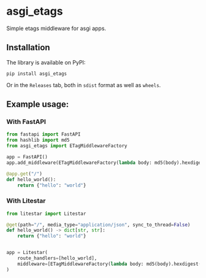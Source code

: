 # asgi_etags
Simple etags middleware for asgi apps.

## Installation

The library is available on PyPI:

```shell
pip install asgi_etags
```

Or in the `Releases` tab, both in `sdist` format as well as `wheels`.

## Example usage:

### With FastAPI
```python
from fastapi import FastAPI
from hashlib import md5
from asgi_etags import ETagMiddlewareFactory

app = FastAPI()
app.add_middleware(ETagMiddlewareFactory(lambda body: md5(body).hexdigest()))

@app.get("/")
def hello_world():
    return {"hello": "world"}
```

### With Litestar

```python
from litestar import Litestar

@get(path="/", media_type="application/json", sync_to_thread=False)
def hello_world() -> dict[str, str]:
    return {"hello": "world"}


app = Litestar(
    route_handlers=[hello_world],
    middleware=[ETagMiddlewareFactory(lambda body: md5(body).hexdigest())],
)
```
